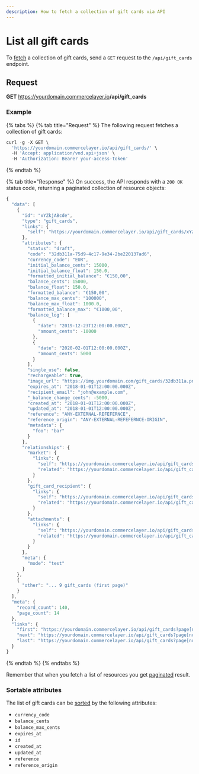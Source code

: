 ```yaml
---
description: How to fetch a collection of gift cards via API
---
```


# List all gift cards

To <a href="https://docs.commercelayer.io/developers/fetching-resources" target="_blank">fetch</a> a collection of gift cards, send a `GET` request to the `/api/gift_cards` endpoint.

## Request

**GET** https://yourdomain.commercelayer.io<b>/api/gift_cards</b>

### **Example**

{% tabs %}
{% tab title="Request" %}
The following request fetches a collection of gift cards:

```javascript
curl -g -X GET \
  'https://yourdomain.commercelayer.io/api/gift_cards/' \
  -H 'Accept: application/vnd.api+json' \
  -H 'Authorization: Bearer your-access-token'
```
{% endtab %}

{% tab title="Response" %}
On success, the API responds with a `200 OK` status code, returning a paginated collection of resource objects:

```javascript
{
  "data": [
    {
      "id": "xYZkjABcde",
      "type": "gift_cards",
      "links": {
        "self": "https://yourdomain.commercelayer.io/api/gift_cards/xYZkjABcde"
      },
      "attributes": {
        "status": "draft",
        "code": "32db311a-75d9-4c17-9e34-2be220137ad6",
        "currency_code": "EUR",
        "initial_balance_cents": 15000,
        "initial_balance_float": 150.0,
        "formatted_initial_balance": "€150,00",
        "balance_cents": 15000,
        "balance_float": 150.0,
        "formatted_balance": "€150,00",
        "balance_max_cents": "100000",
        "balance_max_float": 1000.0,
        "formatted_balance_max": "€1000,00",
        "balance_log": [
          {
            "date": "2019-12-23T12:00:00.000Z",
            "amount_cents": -10000
          },
          {
            "date": "2020-02-01T12:00:00.000Z",
            "amount_cents": 5000
          }
        ],
        "single_use": false,
        "rechargeable": true,
        "image_url": "https://img.yourdomain.com/gift_cards/32db311a.png",
        "expires_at": "2018-01-01T12:00:00.000Z",
        "recipient_email": "john@example.com",
        "_balance_change_cents": -5000,
        "created_at": "2018-01-01T12:00:00.000Z",
        "updated_at": "2018-01-01T12:00:00.000Z",
        "reference": "ANY-EXTERNAL-REFEFERNCE",
        "reference_origin": "ANY-EXTERNAL-REFEFERNCE-ORIGIN",
        "metadata": {
          "foo": "bar"
        }
      },
      "relationships": {
        "market": {
          "links": {
            "self": "https://yourdomain.commercelayer.io/api/gift_cards/xYZkjABcde/relationships/market",
            "related": "https://yourdomain.commercelayer.io/api/gift_cards/xYZkjABcde/market"
          }
        },
        "gift_card_recipient": {
          "links": {
            "self": "https://yourdomain.commercelayer.io/api/gift_cards/xYZkjABcde/relationships/gift_card_recipient",
            "related": "https://yourdomain.commercelayer.io/api/gift_cards/xYZkjABcde/gift_card_recipient"
          }
        },
        "attachments": {
          "links": {
            "self": "https://yourdomain.commercelayer.io/api/gift_cards/xYZkjABcde/relationships/attachments",
            "related": "https://yourdomain.commercelayer.io/api/gift_cards/xYZkjABcde/attachments"
          }
        }
      },
      "meta": {
        "mode": "test"
      }
    },
    {
      "other": "... 9 gift_cards (first page)"
    }
  ],
  "meta": {
    "record_count": 140,
    "page_count": 14
  },
  "links": {
    "first": "https://yourdomain.commercelayer.io/api/gift_cards?page[number]=1&page[size]=10",
    "next": "https://yourdomain.commercelayer.io/api/gift_cards?page[number]=2&page[size]=10",
    "last": "https://yourdomain.commercelayer.io/api/gift_cards?page[number]=14&page[size]=10"
  }
}
```
{% endtab %}
{% endtabs %}

Remember that when you fetch a list of resources you get <a href="https://docs.commercelayer.io/developers/pagination" target="_blank">paginated</a> result.

### Sortable attributes

The list of gift cards can be <a href="https://docs.commercelayer.io/developers/sorting-results" target="_blank">sorted</a> by the following attributes:

* `currency_code`
* `balance_cents`
* `balance_max_cents`
* `expires_at`
* `id`
* `created_at`
* `updated_at`
* `reference`
* `reference_origin`

